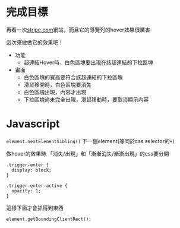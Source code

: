 # 完成目標

再看一次[stripe.com](https://stripe.com/)網站，而且它的導覽列的hover效果很厲害

這次來做做它的效果吧！

- 功能
  - 超連結Hover時，白色區塊要出現在該超連結的下拉區塊
- 畫面
  - 白色區塊的寬高要符合該超連結的下拉區塊
  - 滑鼠移開時，白色區塊要消失
  - 白色區塊出現，內容才出現
  - 下拉區塊尚未完全出現，滑鼠移動時，要取消顯示內容

# Javascript

`element.nextElementSibling()`
下一個element(等同於css selector的`+`)

做hover的效果時
「消失/出現」和「漸漸消失/漸漸出現」的css要分開
```=
.trigger-enter {
  display: block;
}

.trigger-enter-active {
  opacity: 1;
}
```

這樣下面才會抓得到東西
```javascript=
element.getBoundingClientRect();
